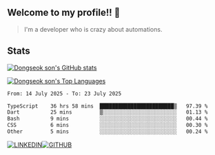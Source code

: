## Welcome to my profile!! 👋

> I'm a developer who is crazy about automations.

## Stats
[![Dongseok son's GitHub stats](https://github-readme-stats-livid-kappa-40.vercel.app/api?username=dongseokSon&show_icons=true&count_private=true&include_all_commits=true&rank_icon=true)](https://github.com/dongseokSon/github-readme-stats)

[![Dongseok son's Top Languages](https://github-readme-stats-livid-kappa-40.vercel.app/api/top-langs/?username=dongseokSon&langs_count=20&hide=Jupyter%20Notebook)](https://github.com/dongseokSon/github-readme-stats)

<!--START_SECTION:waka-->

```txt
From: 14 July 2025 - To: 23 July 2025

TypeScript    36 hrs 58 mins  ████████████████████████▒   97.39 %
Dart          25 mins         ▒░░░░░░░░░░░░░░░░░░░░░░░░   01.13 %
Bash          9 mins          ░░░░░░░░░░░░░░░░░░░░░░░░░   00.44 %
CSS           6 mins          ░░░░░░░░░░░░░░░░░░░░░░░░░   00.30 %
Other         5 mins          ░░░░░░░░░░░░░░░░░░░░░░░░░   00.24 %
```

<!--END_SECTION:waka-->



<div style='display:flex; align-items=center; '>
  <a href="https://www.linkedin.com/in/dongseokson/">
    <img src="https://img.shields.io/badge/linkedin-%230077B5.svg?&style=for-the-badge&logo=linkedin&logoColor=white" alt="LINKEDIN">
  </a>
  <a href="https://github.com/dongseokSon/">
    <img src="https://img.shields.io/badge/GitHub-%2312100E.svg?&style=for-the-badge&logo=Github&logoColor=white" alt="GITHUB">
  </a>
</div>
